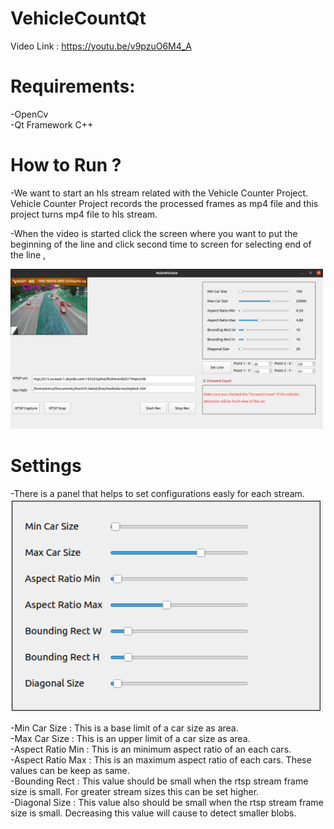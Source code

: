 # VehicleCountQt 
Video Link : https://youtu.be/v9pzuO6M4_A

# Requirements: 
-OpenCv    
-Qt Framework C++  
 

# How to Run ?  

-We want to start an hls stream related with the Vehicle Counter Project. Vehicle Counter Project records the processed 
frames as mp4 file and this project turns mp4 file to hls stream.  

-When the video is started click the screen where you want to put the beginning of the line and 
click second time to screen for selecting end of the line ,

<img src="test.PNG" width=500>

# Settings  
-There is a panel that helps to set configurations easly for each stream.   
<img src="panel.PNG" width=500>

-Min Car Size : This is a base limit of a car size as area.  
-Max Car Size : This is an upper limit of a car size as area.    
-Aspect Ratio Min : This is an minimum aspect ratio of an each cars.  
-Aspect Ratio Max : This is an maximum aspect ratio of each cars. These values can be keep as same.  
-Bounding Rect : This value should be small when the rtsp stream frame size is small. For greater stream sizes this can be set higher.  
-Diagonal Size : This value also should be small when the rtsp stream frame size is small. Decreasing this value will cause to detect smaller blobs.  
